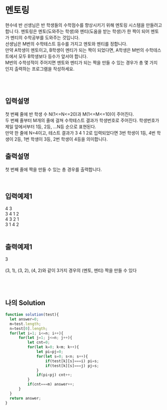 # 멘토링
현수네 반 선생님은 반 학생들의 수학점수를 향상시키기 위해 멘토링 시스템을 만들려고 합니
다. 멘토링은 멘토(도와주는 학생)와 멘티(도움을 받는 학생)가 한 짝이 되어 멘토가 멘티의 
수학공부를 도와주는 것입니다. <br/>
선생님은 M번의 수학테스트 등수를 가지고 멘토와 멘티를 정합니다. <br/>
만약 A학생이 멘토이고, B학생이 멘티가 되는 짝이 되었다면, A학생은 M번의 수학테스트에서 
모두 B학생보다 등수가 앞서야 합니다. <br/>
M번의 수학성적이 주어지면 멘토와 멘티가 되는 짝을 만들 수 있는 경우가 총 몇 가지 인지 
출력하는 프로그램을 작성하세요.

<br/>
<br/>

## 입력설명
첫 번째 줄에 반 학생 수 N(1<=N<=20)과 M(1<=M<=10)이 주어진다.<br/>
두 번째 줄부터 M개의 줄에 걸쳐 수학테스트 결과가 학생번호로 주어진다. 학생번호가 제일 
앞에서부터 1등, 2등, ...N등 순으로 표현된다. <br/>
만약 한 줄에 N=4이고, 테스트 결과가 3 4 1 2로 입력되었다면 3번 학생이 1등, 4번 학생이 
2등, 1번 학생이 3등, 2번 학생이 4등을 의미합니다.

## 출력설명
첫 번째 줄에 짝을 만들 수 있는 총 경우를 출력합니다.


<br/>

## 입력예제1
4 3 <br/>
3 4 1 2<br/>
4 3 2 1<br/>
3 1 4 2<br/>
<br/>

## 출력예제1
3<br/><br/>
(3, 1), (3, 2), (4, 2)와 같이 3가지 경우의 (멘토, 멘티) 짝을 만들 수 있다


<br/>
<br/>

## 나의 Solution
```javascript
function solution(test){
  let answer=0;
  m=test.length;
  n=test[0].length;
  for(let i=1; i<=n; i++){
      for(let j=1; j<=n; j++){
          let cnt=0;
          for(let k=0; k<m; k++){
              let pi=pj=0;
              for(let s=0; s<n; s++){
                  if(test[k][s]===i) pi=s;
                  if(test[k][s]===j) pj=s;
              }
              if(pi<pj) cnt++;
          }
          if(cnt===m) answer++;
      }
  }
  return answer;
}
```
